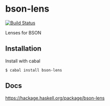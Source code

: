 
# bson-lens

[![Build Status](https://travis-ci.org/jb55/bson-lens.svg)](https://travis-ci.org/jb55/bson-lens)

  Lenses for BSON

## Installation

  Install with cabal

    $ cabal install bson-lens

## Docs

  https://hackage.haskell.org/package/bson-lens
